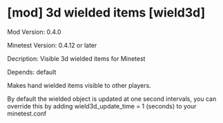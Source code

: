[mod] 3d wielded items [wield3d]
================================

Mod Version: 0.4.0

Minetest Version: 0.4.12 or later

Decription: Visible 3d wielded items for Minetest

Depends: default

Makes hand wielded items visible to other players.

By default the wielded object is updated at one second intervals,
you can override this by adding wield3d_update_time = 1 (seconds)
to your minetest.conf

